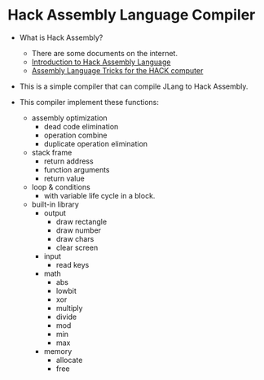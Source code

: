# Hack Assembly Language Compiler

* What is Hack Assembly?
    * There are some documents on the internet.
    * [Introduction to Hack Assembly Language](http://www.marksmath.com/tecs/hack-asm/hack-asm.html)
    * [Assembly Language Tricks for the HACK computer](http://www.dragonwins.com/domains/getteched/csm/CSCI410/references/hack.htm)


* This is a simple compiler that can compile JLang to Hack Assembly.

* This compiler implement these functions:
    * assembly optimization
        * dead code elimination
        * operation combine
        * duplicate operation elimination
    * stack frame
        * return address
        * function arguments
        * return value
    * loop & conditions
        * with variable life cycle in a block.
    * built-in library
        * output
            * draw rectangle
            * draw number
            * draw chars
            * clear screen
        * input
            * read keys
        * math
            * abs
            * lowbit
            * xor
            * multiply
            * divide
            * mod
            * min
            * max
        * memory
            * allocate
            * free
